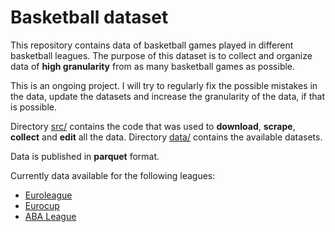 # Basketball dataset

This repository contains data of basketball games played in different basketball leagues. The purpose of this dataset is to collect and organize
data of **high granularity** from as many basketball games as possible.

This is an ongoing project. I will try to regularly fix the possible mistakes in the data,
update the datasets and increase the granularity of the data, if that is possible.

Directory [src/](src/) contains the code that was used to **download**, **scrape**, **collect** and **edit** all the data. Directory [data/](data/) contains the available datasets.

Data is published in **parquet** format.

Currently data available for the following leagues:
* [Euroleague](data/euroleague)
* [Eurocup](data/eurocup)
* [ABA League](data/aba)
